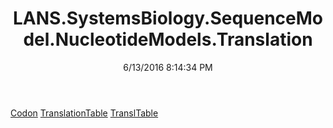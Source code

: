 ﻿---
title: LANS.SystemsBiology.SequenceModel.NucleotideModels.Translation
date: 6/13/2016 8:14:34 PM
---

[Codon](T-LANS.SystemsBiology.SequenceModel.NucleotideModels.Translation.Codon.html)
[TranslationTable](T-LANS.SystemsBiology.SequenceModel.NucleotideModels.Translation.TranslationTable.html)
[TranslTable](T-LANS.SystemsBiology.SequenceModel.NucleotideModels.Translation.TranslTable.html)
